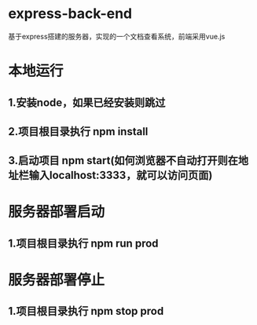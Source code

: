 # express-back-end
基于express搭建的服务器，实现的一个文档查看系统，前端采用vue.js

# 本地运行
## 1.安装node，如果已经安装则跳过
## 2.项目根目录执行 npm install 
## 3.启动项目 npm start(如何浏览器不自动打开则在地址栏输入localhost:3333，就可以访问页面)

# 服务器部署启动
## 1.项目根目录执行 npm run prod

# 服务器部署停止
## 1.项目根目录执行 npm stop prod
